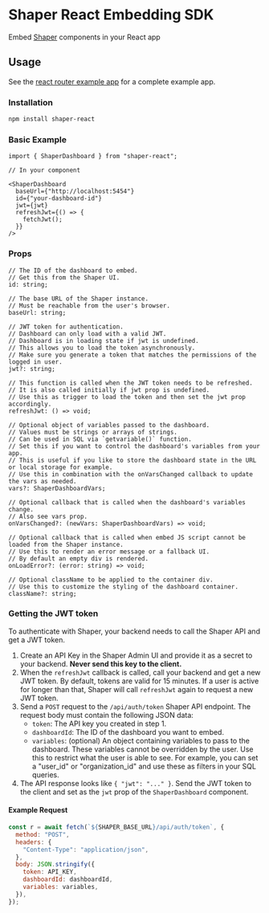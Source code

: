 # Shaper React Embedding SDK

Embed [Shaper](https://taleshape.com) components in your React app


## Usage

See the [react router example app](https://github.com/taleshape-com/shaper-react-example) for a complete example app.

### Installation

```bash
npm install shaper-react
```


### Basic Example

```tsx
import { ShaperDashboard } from "shaper-react";

// In your component

<ShaperDashboard
  baseUrl={"http://localhost:5454"}
  id={"your-dashboard-id"}
  jwt={jwt}
  refreshJwt={() => {
    fetchJwt();
  }}
/>
```


### Props

```tsx
// The ID of the dashboard to embed.
// Get this from the Shaper UI.
id: string;

// The base URL of the Shaper instance.
// Must be reachable from the user's browser.
baseUrl: string;

// JWT token for authentication.
// Dashboard can only load with a valid JWT.
// Dashboard is in loading state if jwt is undefined.
// This allows you to load the token asynchronously.
// Make sure you generate a token that matches the permissions of the logged in user.
jwt?: string;

// This function is called when the JWT token needs to be refreshed.
// It is also called initially if jwt prop is undefined.
// Use this as trigger to load the token and then set the jwt prop accordingly.
refreshJwt: () => void;

// Optional object of variables passed to the dashboard.
// Values must be strings or arrays of strings.
// Can be used in SQL via `getvariable()` function.
// Set this if you want to control the dashboard's variables from your app.
// This is useful if you like to store the dashboard state in the URL or local storage for example.
// Use this in combination with the onVarsChanged callback to update the vars as needed.
vars?: ShaperDashboardVars;

// Optional callback that is called when the dashboard's variables change.
// Also see vars prop.
onVarsChanged?: (newVars: ShaperDashboardVars) => void;

// Optional callback that is called when embed JS script cannot be loaded from the Shaper instance.
// Use this to render an error message or a fallback UI.
// By default an empty div is rendered.
onLoadError?: (error: string) => void;

// Optional className to be applied to the container div.
// Use this to customize the styling of the dashboard container.
className?: string;
```


### Getting the JWT token

To authenticate with Shaper, your backend needs to call the Shaper API and get a JWT token.

1. Create an API Key in the Shaper Admin UI and provide it as a secret to your backend. __Never send this key to the client.__
2. When the `refreshJwt` callback is called, call your backend and get a new JWT token. By default, tokens are valid for 15 minutes. If a user is active for longer than that, Shaper will call `refreshJwt` again to request a new JWT token.
3. Send a `POST` request to the `/api/auth/token` Shaper API endpoint. The request body must contain the following JSON data:
   - `token`: The API key you created in step 1.
   - `dashboardId`: The ID of the dashboard you want to embed.
   - `variables`: (optional) An object containing variables to pass to the dashboard. These variables cannot be overridden by the user. Use this to restrict what the user is able to see. For example, you can set a "user_id" or "organization_id" and use these as filters in your SQL queries.
4. The API response looks like `{ "jwt": "..." }`. Send the JWT token to the client and set as the `jwt` prop of the `ShaperDashboard` component.

#### Example Request

```js
const r = await fetch(`${SHAPER_BASE_URL}/api/auth/token`, {
  method: "POST",
  headers: {
    "Content-Type": "application/json",
  },
  body: JSON.stringify({
    token: API_KEY,
    dashboardId: dashboardId,
    variables: variables,
  }),
});
```
